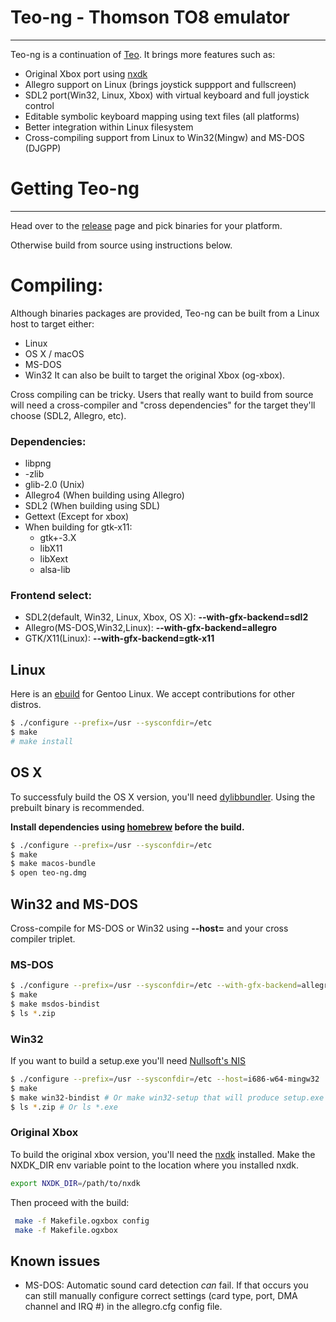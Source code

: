 # Teo-ng - Thomson TO8 emulator
-------------------------------
Teo-ng is a continuation of [Teo](https://sourceforge.net/projects/teoemulator/). It brings more features such as:

- Original Xbox port using [nxdk](https://github.com/XboxDev/nxdk)
- Allegro support on Linux (brings joystick suppport and fullscreen)
- SDL2 port(Win32, Linux, Xbox) with virtual keyboard and full joystick control
- Editable symbolic keyboard mapping using text files (all platforms)
- Better integration within Linux filesystem
- Cross-compiling support from Linux to Win32(Mingw) and MS-DOS (DJGPP)

# Getting Teo-ng
---------------
Head over to the [release](https://github.com/sam-itt/teo-ng/releases) page and pick binaries for your platform.

Otherwise build from source using instructions below.

# Compiling:
Although binaries packages are provided, Teo-ng can be built from a Linux host to target either:
- Linux
- OS X / macOS
- MS-DOS
- Win32
It can also be built to target the original Xbox (og-xbox).

Cross compiling can be tricky. Users that really want to build from source will need a cross-compiler and "cross dependencies" for the target they'll choose (SDL2, Allegro, etc).

### Dependencies:
- libpng
- -zlib
- glib-2.0 (Unix)
- Allegro4 (When building using Allegro)
- SDL2 (When building using SDL)
- Gettext (Except for xbox)
- When building for gtk-x11:
    - gtk+-3.X 
    - libX11
    - libXext
    - alsa-lib

### Frontend select:
- SDL2(default, Win32, Linux, Xbox, OS X): **--with-gfx-backend=sdl2**
- Allegro(MS-DOS,Win32,Linux): **--with-gfx-backend=allegro**
- GTK/X11(Linux): **--with-gfx-backend=gtk-x11**

## Linux

Here is an [ebuild](http://www.teo-ng.com/dist/teo-ng-0.9.0.ebuild) for Gentoo Linux. We accept contributions for other distros.

```sh
$ ./configure --prefix=/usr --sysconfdir=/etc
$ make
# make install
```
## OS X
To successfuly build the OS X version, you'll need [dylibbundler](https://github.com/auriamg/macdylibbundler). 
Using the prebuilt binary is recommended.

**Install dependencies using [homebrew](https://brew.sh/) before the build.**
```sh
$ ./configure --prefix=/usr --sysconfdir=/etc
$ make
$ make macos-bundle
$ open teo-ng.dmg
```

## Win32 and MS-DOS
Cross-compile for MS-DOS or Win32 using **--host=** and your cross compiler triplet.

### MS-DOS
```sh
$ ./configure --prefix=/usr --sysconfdir=/etc --with-gfx-backend=allegro --host=i586-pc-msdosdjgpp
$ make
$ make msdos-bindist
$ ls *.zip
```

### Win32
If you want to build a setup.exe you'll need [Nullsoft's NIS](https://sourceforge.net/projects/nsis/)

```sh
$ ./configure --prefix=/usr --sysconfdir=/etc --host=i686-w64-mingw32
$ make
$ make win32-bindist # Or make win32-setup that will produce setup.exe
$ ls *.zip # Or ls *.exe
```

### Original Xbox
To build the original xbox version, you'll need the [nxdk](https://github.com/XboxDev/nxdk/) installed. Make the NXDK_DIR env variable point to the location where you installed nxdk.
```sh
export NXDK_DIR=/path/to/nxdk
```
Then proceed with the build:
```sh
 make -f Makefile.ogxbox config
 make -f Makefile.ogxbox
 ```

Known issues
----------------
- MS-DOS: Automatic sound card detection *can* fail. If that occurs
you can still manually configure correct settings (card type, port,
DMA channel and IRQ #) in the allegro.cfg config file.
